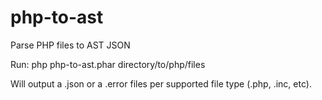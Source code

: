 # php-to-ast

Parse PHP files to AST JSON

Run: php php-to-ast.phar directory/to/php/files

Will output a .json or a .error files per supported file type (.php, .inc, etc).
